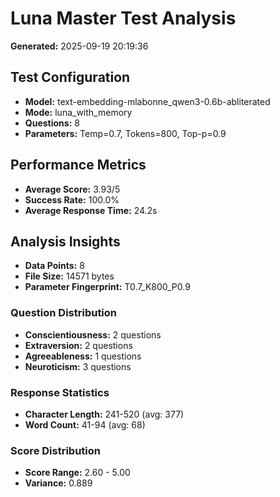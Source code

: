 # Luna Master Test Analysis

**Generated:** 2025-09-19 20:19:36

## Test Configuration
- **Model:** text-embedding-mlabonne_qwen3-0.6b-abliterated
- **Mode:** luna_with_memory
- **Questions:** 8
- **Parameters:** Temp=0.7, Tokens=800, Top-p=0.9

## Performance Metrics
- **Average Score:** 3.93/5
- **Success Rate:** 100.0%
- **Average Response Time:** 24.2s

## Analysis Insights
- **Data Points:** 8
- **File Size:** 14571 bytes
- **Parameter Fingerprint:** T0.7_K800_P0.9

### Question Distribution
- **Conscientiousness:** 2 questions
- **Extraversion:** 2 questions
- **Agreeableness:** 1 questions
- **Neuroticism:** 3 questions

### Response Statistics
- **Character Length:** 241-520 (avg: 377)
- **Word Count:** 41-94 (avg: 68)

### Score Distribution
- **Score Range:** 2.60 - 5.00
- **Variance:** 0.889
